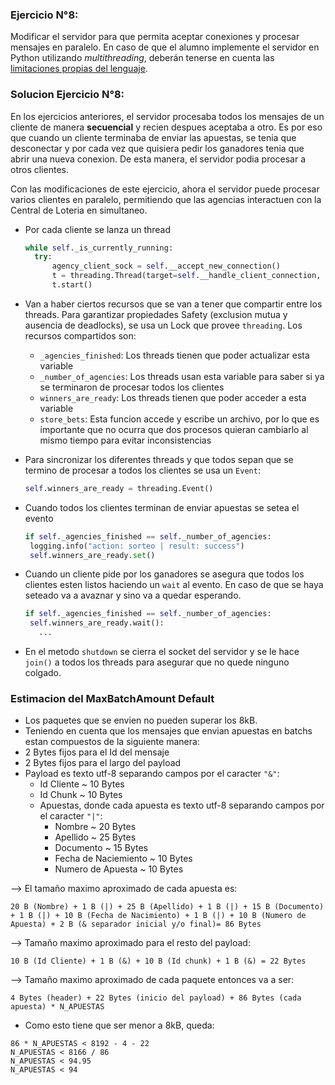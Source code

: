 ### Ejercicio N°8:
Modificar el servidor para que permita aceptar conexiones y procesar mensajes en paralelo. En caso de que el alumno implemente el servidor en Python utilizando _multithreading_,  deberán tenerse en cuenta las [limitaciones propias del lenguaje](https://wiki.python.org/moin/GlobalInterpreterLock).


### Solucion Ejercicio N°8:


En los ejercicios anteriores, el servidor procesaba todos los mensajes de un cliente de manera **secuencial** y recien despues aceptaba a otro. Es por eso que cuando un cliente terminaba de enviar las apuestas, se tenia que desconectar y por cada vez que quisiera pedir los ganadores tenia que abrir una nueva conexion. De esta manera, el servidor podia procesar a otros clientes.

Con las modificaciones de este ejercicio, ahora el servidor puede procesar varios clientes en paralelo, permitiendo que las agencias interactuen con la Central de Loteria en simultaneo.


- Por cada cliente se lanza un thread
  ```python
  while self._is_currently_running:
    try:
        agency_client_sock = self.__accept_new_connection()
        t = threading.Thread(target=self.__handle_client_connection, args=(agency_client_sock,))
        t.start()
  ```

- Van a haber ciertos recursos que se van a tener que compartir entre los threads. Para garantizar propiedades Safety (exclusion mutua y ausencia de deadlocks), se usa un Lock que provee `threading`. Los recursos compartidos son:
  - `_agencies_finished`: Los threads tienen que poder actualizar esta variable
  - `_number_of_agencies`: Los threads usan esta variable para saber si ya se terminaron de procesar todos los clientes
  - `winners_are_ready`: Los threads tienen que poder acceder a esta variable
  - `store_bets`: Esta funcion accede y escribe un archivo, por lo que es importante que no ocurra que dos procesos quieran cambiarlo al mismo tiempo para evitar inconsistencias
  
- Para sincronizar los diferentes threads y que todos sepan que se termino de procesar a todos los clientes se usa un `Event`:
  ```python 
  self.winners_are_ready = threading.Event()
  ```
- Cuando todos los clientes terminan de enviar apuestas se setea el evento
   ```python 
  if self._agencies_finished == self._number_of_agencies:
    logging.info("action: sorteo | result: success")
    self.winners_are_ready.set()
  ```
- Cuando un cliente pide por los ganadores se asegura que todos los clientes esten listos haciendo un `wait` al evento. En caso de que se haya seteado va a avaznar y sino va a quedar esperando.
   ```python 
  if self._agencies_finished == self._number_of_agencies:
    self.winners_are_ready.wait():
      ...
  ```

- En el metodo `shutdown` se cierra el socket del servidor y se le hace `join()` a todos los threads para asegurar que no quede ninguno colgado.


### Estimacion del MaxBatchAmount Default

- Los paquetes que se envien no pueden superar los 8kB.
- Teniendo en cuenta que los mensajes que envian apuestas en batchs estan compuestos de la siguiente manera:
 - 2 Bytes fijos para el Id del mensaje
 - 2 Bytes fijos para el largo del payload
 - Payload es texto utf-8 separando campos por el caracter `"&"`:
   - Id Cliente ~ 10 Bytes
   - Id Chunk ~ 10 Bytes
   - Apuestas, donde cada apuesta es texto utf-8 separando campos por el caracter `"|"`:
     - Nombre ~ 20 Bytes
     - Apellido ~ 25 Bytes
     - Documento ~ 15 Bytes
     - Fecha de Naciemiento ~ 10 Bytes
     - Numero de Apuesta ~ 10 Bytes

--> El tamaño maximo aproximado de cada apuesta es:
```
20 B (Nombre) + 1 B (|) + 25 B (Apellido) + 1 B (|) + 15 B (Documento) + 1 B (|) + 10 B (Fecha de Nacimiento) + 1 B (|) + 10 B (Numero de Apuesta) + 2 B (& separador inicial y/o final)= 86 Bytes
```

--> Tamaño maximo aproximado para el resto del payload:
```
10 B (Id Cliente) + 1 B (&) + 10 B (Id chunk) + 1 B (&) = 22 Bytes
```
--> Tamaño maximo aproximado de cada paquete entonces va a ser:
```
4 Bytes (header) + 22 Bytes (inicio del payload) + 86 Bytes (cada apuesta) * N_APUESTAS
```
- Como esto tiene que ser menor a 8kB, queda:

```
86 * N_APUESTAS < 8192 - 4 - 22
N_APUESTAS < 8166 / 86
N_APUESTAS < 94.95
N_APUESTAS < 94
```




